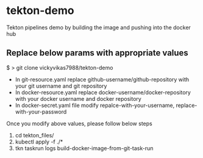 # tekton-demo
Tekton pipelines demo by building the image and pushing into the docker hub

<h2>Replace below params with appropriate values</h2>

$ > git clone vickyvikas7988/tekton-demo
<br>

<ul>
<li> In git-resource.yaml replace github-username/github-repository with your git username and git repository </li>
<li> In docker-resource.yaml replace docker-username/docker-repository with your docker username and docker repository</li>
<li> In docker-secret.yaml file modify repalce-with-your-username, replace-with-your-password </li>
</ul>

<p> Once you modify above values, please follow below steps </p>
<ol>
<li> cd tekton_files/ </li>
<li> kubectl apply -f ./*</li>
<li> tkn taskrun logs build-docker-image-from-git-task-run</li>
</ol>


